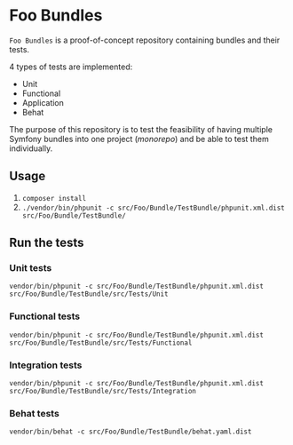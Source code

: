 # Foo Bundles

`Foo Bundles` is a proof-of-concept repository containing bundles and their
tests.

4 types of tests are implemented:

- Unit
- Functional
- Application
- Behat

The purpose of this repository is to test the feasibility of having multiple
Symfony bundles into one project (*monorepo*) and be able to test them
individually.

## Usage

1. `composer install`
2. `./vendor/bin/phpunit -c src/Foo/Bundle/TestBundle/phpunit.xml.dist  src/Foo/Bundle/TestBundle/`

## Run the tests

### Unit tests

```shell
vendor/bin/phpunit -c src/Foo/Bundle/TestBundle/phpunit.xml.dist  src/Foo/Bundle/TestBundle/src/Tests/Unit
```

### Functional tests

```shell
vendor/bin/phpunit -c src/Foo/Bundle/TestBundle/phpunit.xml.dist  src/Foo/Bundle/TestBundle/src/Tests/Functional
```

### Integration tests

```shell
vendor/bin/phpunit -c src/Foo/Bundle/TestBundle/phpunit.xml.dist  src/Foo/Bundle/TestBundle/src/Tests/Integration
```

### Behat tests

```shell
vendor/bin/behat -c src/Foo/Bundle/TestBundle/behat.yaml.dist
```
